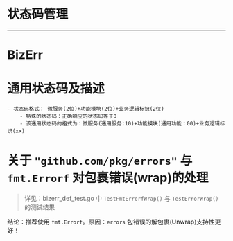 # 状态码管理
---

# BizErr

# 通用状态码及描述
```
- 状态码格式： 微服务(2位)+功能模块(2位)+业务逻辑标识(2位)
    - 特殊的状态码：正确响应的状态码等于0
    - 该通用状态码的格式为：微服务(通用服务:10)+功能模块(通用功能：00)+业务逻辑标识(xx)
```

# 关于 `"github.com/pkg/errors"` 与 `fmt.Errorf` 对包裹错误(wrap)的处理
> 详见：bizerr_def_test.go 中 `TestFmtErrorfWrap()` 与 `TestErrorWrap()` 的测试结果

结论：推荐使用 `fmt.Errorf`。原因：`errors` 包错误的解包裹(Unwrap)支持性更好！